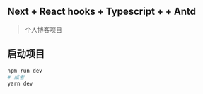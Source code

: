 ## Next + React hooks + Typescript +  + Antd  

> 个人博客项目

## 启动项目


```bash
npm run dev
# 或者
yarn dev
```

